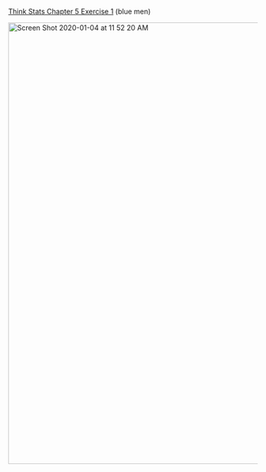 [Think Stats Chapter 5 Exercise 1](http://greenteapress.com/thinkstats2/html/thinkstats2006.html#toc50) (blue men)

<img width="892" alt="Screen Shot 2020-01-04 at 11 52 20 AM" src="https://user-images.githubusercontent.com/54791449/71770967-b60fca80-2ee8-11ea-9b38-aa3d87192993.png">
